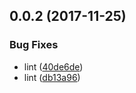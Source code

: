 <a name="0.0.2"></a>
## 0.0.2 (2017-11-25)


### Bug Fixes

* lint ([40de6de](https://github.com/ZeroNetJS/zeronet-js/commit/40de6de))
* lint ([db13a96](https://github.com/ZeroNetJS/zeronet-js/commit/db13a96))




